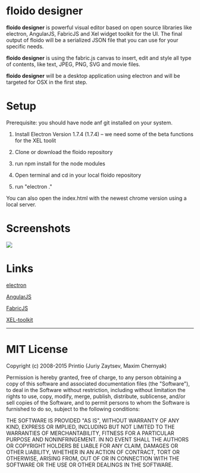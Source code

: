 # floido designer

**floido designer** is powerful visual editor based on open source libraries like electron, AngularJS, FabricJS and Xel widget toolkit for the UI. The final output of floido will be a serialized JSON file that you can use for your specific needs.

**floido designer** is using the fabric.js canvas to insert, edit and style all type of contents, like text, JPEG, PNG, SVG and movie files.

**floido designer** will be a desktop application using electron and will be targeted for OSX in the first step.

# Setup

Prerequisite: you should have node anf git installed on your system.

1. Install Electron Version 1.7.4 (1.7.4) – we need some of the beta functions for the XEL toolit

2. Clone or download the floido repository

3. run npm install for the node modules

4. Open terminal and cd in your local floido repository

5. run "electron ."

You can also open the index.html with the newest chrome version using a local server.

# Screenshots

![](https://github.com/sandor/floido/blob/master/floido.jpg)

# Links

[electron](https://electron.atom.io)

[AngularJS](https://angularjs.org)

[FabricJS](http://fabricjs.com)

[XEL-toolkit](https://xel-toolkit.org/fallback.html)

<hr>

# MIT License

Copyright (c) 2008-2015 Printio (Juriy Zaytsev, Maxim Chernyak)

Permission is hereby granted, free of charge, to any person obtaining a copy of this software and associated documentation files (the "Software"), to deal in the Software without restriction, including without limitation the rights to use, copy, modify, merge, publish, distribute, sublicense, and/or sell copies of the Software, and to permit persons to whom the Software is furnished to do so, subject to the following conditions:

THE SOFTWARE IS PROVIDED "AS IS", WITHOUT WARRANTY OF ANY KIND, EXPRESS OR IMPLIED, INCLUDING BUT NOT LIMITED TO THE WARRANTIES OF MERCHANTABILITY, FITNESS FOR A PARTICULAR PURPOSE AND NONINFRINGEMENT. IN NO EVENT SHALL THE AUTHORS OR COPYRIGHT HOLDERS BE LIABLE FOR ANY CLAIM, DAMAGES OR OTHER LIABILITY, WHETHER IN AN ACTION OF CONTRACT, TORT OR OTHERWISE, ARISING FROM, OUT OF OR IN CONNECTION WITH THE SOFTWARE OR THE USE OR OTHER DEALINGS IN THE SOFTWARE.